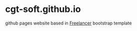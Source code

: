 # cgt-soft.github.io
github pages website based in [Freelancer](http://startbootstrap.com/template-overviews/freelancer/) bootstrap template


